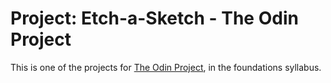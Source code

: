 # Project: Etch-a-Sketch - The Odin Project

This is one of the projects for [The Odin Project](https://www.theodinproject.com/), in the foundations syllabus.
